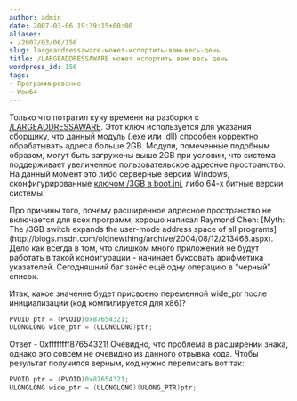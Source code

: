 ```yaml
---
author: admin
date: 2007-03-06 19:39:15+00:00
aliases:
- /2007/03/06/156
slug: largeaddressaware-может-испортить-вам-весь-день
title: /LARGEADDRESSAWARE может испортить вам весь день
wordpress_id: 156
tags:
- Программирование
- Wow64
---
```


Только что потратил кучу времени на разборки с [/LARGEADDRESSAWARE](http://msdn2.microsoft.com/en-us/library/wz223b1z.aspx). Этот ключ используется для указания сборщику, что данный модуль (.exe или .dll) способен корректно обрабатывать адреса больше 2GB. Модули, помеченные подобным образом, могут быть загружены выше 2GB при условии, что система поддерживает увеличенное пользовательское адресное пространство. На данный момент это либо серверные версии Windows, сконфигурированные [ключом /3GB в boot.ini](http://www.microsoft.com/whdc/system/platform/server/PAE/PAEmem.mspx), либо 64-х битные версии системы.

<!--more-->Про причины того, почему расширенное адресное пространство не включается для всех программ, хорошо написал Raymond Chen: [Myth: The /3GB switch expands the user-mode address space of all programs](http://blogs.msdn.com/oldnewthing/archive/2004/08/12/213468.aspx). Дело как всегда в том, что слишком много приложений не будут работать в такой конфигурации -  начинает буксовать арифметика указателей. Сегодняшний баг занёс ещё одну операцию в “черный” список.

Итак, какое значение будет присвоено переменной wide_ptr после инициализации (код компилируется для x86)?

```cpp
PVOID ptr = (PVOID)0x87654321;
ULONGLONG wide_ptr = (ULONGLONG)ptr;
```

Ответ - 0xffffffff87654321! Очевидно, что проблема в расширении знака, однако это совсем не очевидно из данного отрывка кода. Чтобы результат получился верным, код нужно переписать вот так:

```cpp
PVOID ptr = (PVOID)0x87654321;
ULONGLONG wide_ptr = (ULONGLONG)(ULONG_PTR)ptr;
```
